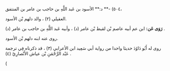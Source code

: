 ٥٠٤) -** د:** الأسود بن عَبد اللَّهِ بن حاجب بن عامر بن المنتفق،

العقيلي (٢) ، والد دلهم بْن الأسود.

**رَوَى عَن:** ابن عم أبيه عاصم بْن لقيط بْن عامر (د) ، وأبيه عَبد اللَّهِ بن حاجب بن عامر (د) .

روى عنه ابنه دلهم بْن الأسود.

روى له أَبُو دَاوُدَ حديثا واحدا من رواية أبي سَعِيد ابن الأعرابي (٣) ، قد ذكرناه فِي ترجمة عَبْد الرَّحْمَنِ بْن عياش الأَنْصارِيّ (٤) .

(